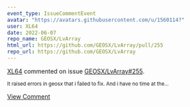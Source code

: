 ```yaml
---
event_type: IssueCommentEvent
avatar: "https://avatars.githubusercontent.com/u/1560114?"
user: XL64
date: 2022-06-07
repo_name: GEOSX/LvArray
html_url: https://github.com/GEOSX/LvArray/pull/255
repo_url: https://github.com/GEOSX/LvArray
---
```


<a href='https://github.com/XL64' target='_blank'>XL64</a> commented on issue <a href='https://github.com/GEOSX/LvArray/pull/255' target='_blank'>GEOSX/LvArray#255</a>.

<small>It raised errors in geosx that i failed to fix. And i have no time at the...</small>

<a href='https://github.com/GEOSX/LvArray/pull/255' target='_blank'>View Comment</a>